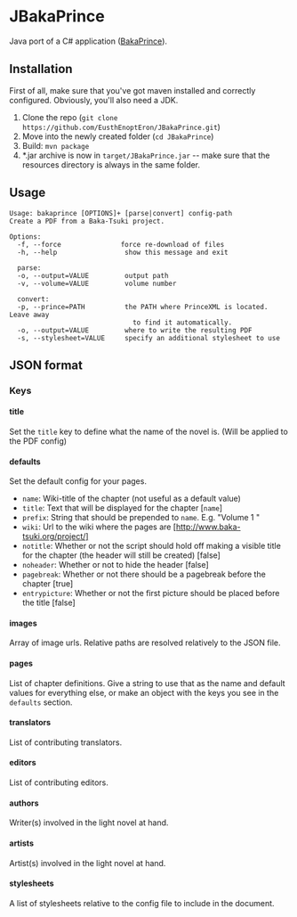 JBakaPrince
===========

Java port of a C# application ([BakaPrince](https://github.com/EusthEnoptEron/BakaPrince)).

Installation
------------

First of all, make sure that you've got maven installed and correctly configured. Obviously, you'll also need a JDK.

1. Clone the repo (`git clone https://github.com/EusthEnoptEron/JBakaPrince.git`)
2. Move into the newly created folder (`cd JBakaPrince`)
3. Build: `mvn package`
4. *.jar archive is now in `target/JBakaPrince.jar` -- make sure that the resources directory is always in the same folder.


## Usage
```
Usage: bakaprince [OPTIONS]+ [parse|convert] config-path
Create a PDF from a Baka-Tsuki project.

Options:
  -f, --force               force re-download of files
  -h, --help                 show this message and exit
  
  parse:
  -o, --output=VALUE         output path
  -v, --volume=VALUE         volume number
  
  convert:
  -p, --prince=PATH          the PATH where PrinceXML is located. Leave away
                               to find it automatically.
  -o, --output=VALUE         where to write the resulting PDF
  -s, --stylesheet=VALUE     specify an additional stylesheet to use
```

## JSON format
### Keys
#### title
Set the `title` key to define what the name of the novel is. (Will be applied to the PDF config)

#### defaults
Set the default config for your pages.

* `name`: Wiki-title of the chapter (not useful as a default value)
* `title`: Text that will be displayed for the chapter [`name`]
* `prefix`: String that should be prepended to `name`. E.g. "Volume 1 "
* `wiki`: Url to the wiki where the pages are [http://www.baka-tsuki.org/project/]
* `notitle`: Whether or not the script should hold off making a visible title for the chapter (the header will still be created) [false]
* `noheader`: Whether or not to hide the header [false]
* `pagebreak`: Whether or not there should be a pagebreak before the chapter [true]
* `entrypicture`: Whether or not the first picture should be placed before the title [false]

#### images
Array of image urls. Relative paths are resolved relatively to the JSON file.

#### pages
List of chapter definitions. Give a string to use that as the name and default values for everything else, or make an object with the keys you see in the `defaults` section.

#### translators
List of contributing translators.

#### editors
List of contributing editors.

#### authors
Writer(s) involved in the light novel at hand.

#### artists
Artist(s) involved in the light novel at hand.


#### stylesheets
A list of stylesheets relative to the config file to include in the document.
